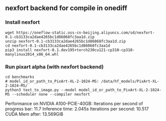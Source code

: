 ## nexfort backend for compile in onediff
### Install nexfort
```
wget https://oneflow-static.oss-cn-beijing.aliyuncs.com/sd/nexfort-0.1-cb3133ca2dae4265bc1d86068fc3aa1d.zip
unzip nexfort-0.1-cb3133ca2dae4265bc1d86068fc3aa1d.zip
cd nexfort-0.1-cb3133ca2dae4265bc1d86068fc3aa1d
pip3 install nexfort-0.1.dev195+torch230cu121-cp310-cp310-manylinux2014_x86_64.whl
```

### Run pixart alpha (with nexfort backend)

```
cd benchmarks
# model_id_or_path_to_PixArt-XL-2-1024-MS: /data/hf_models/PixArt-XL-2-1024-MS/ 
python3 text_to_image.py --model model_id_or_path_to_PixArt-XL-2-1024-MS --scheduler none --compiler nexfort
```
Performance on NVIDIA A100-PCIE-40GB:
Iterations per second of progress bar: 11.7
Inference time: 2.045s
Iterations per second: 10.517
CUDA Mem after: 13.569GiB
